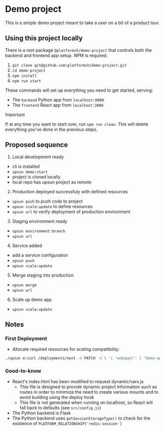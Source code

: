 # Demo project

This is a simple demo project meant to take a user on a bit of a product tour. 

## Using this project locally

There is a root package `@platformsh/demo-project` that controls both the backend and frontend app setup.
NPM is required. 

1. `git clone git@github.com:platformsh/demo-project.git`
1. `cd demo-project`
1. `npm install`
1. `npm run start`

These commands will set up everything you need to get started, serving:

- The `backend` Python app from `localhost:8000`
- The `frontend` React app from `localhost:3000`

> [!IMPORTANT]
> If at any time you want to start over, run `npm run clean`.
> This will delete everything you've done in the previous steps.

## Proposed sequence

1. Local development ready

  - cli is installed
  - `upsun demo:start`
  - project is cloned locally
  - local repo has upsun project as remote
  
2. Production deployed successfuly with defined resources

  - `upsun push` to push code to project
  - `upsun scale:update` to define resources
  - `upsun url` to verify deployment of production environment

3. Staging environment ready

  - `upsun environment:branch`
  - `upsun url`

4. Service added

  - add a service configuration
  - `upsun push`
  - `upsun scale:update`

5. Merge staging into production

  - `upsun merge`
  - `upsun url`

6. Scale up demo app

  - `upsun scale:update`

## Notes

### First Deployment

* Allocate required resources for scaling compatibility: 

```bash
./upsun e:curl /deployments/next -X PATCH -d \ '{ "webapps": { "demo-app-frontend": { "resources": { "profile_size": "0.1" }, "disk": 1024 }, "demo-app-backend": { "resources": { "profile_size": "0.1" } } }, "services": { "redis_persistent": { "resources": { "profile_size": "0.1" }, "disk": 1024 } } }'
```

### Good-to-know

* React's index.html has been modified to request dynamic/vars.js
  * This file is designed to provide dynamic project information such as routes in order to minimize the need to create various mounts and to avoid building using the deploy hook
  * This file is not generated when running on localhost, so React will fall back to defaults (see `src/config.js`)
* The Python backend is Flask
* The Python backend uses `getSessionStorageType()` to check for the existence of `PLATFORM_RELATIONSHIP['redis-session']`